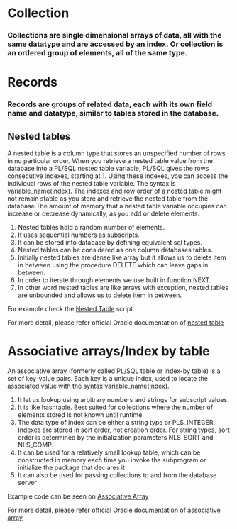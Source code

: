 # Collection

### Collections are single dimensional arrays of data, all with the same datatype and are accessed by an index. Or collection is an ordered group of elements, all of the same type.

# Records
### Records are groups of related data, each with its own field name and datatype, similar to tables stored in the database.


## Nested tables
A nested table is a column type that stores an unspecified number of rows in no particular order. When you retrieve a nested table value from the database into a PL/SQL nested table variable, PL/SQL gives the rows consecutive indexes, starting at 1. Using these indexes, you can access the individual rows of the nested table variable. The syntax is variable_name(index). The indexes and row order of a nested table might not remain stable as you store and retrieve the nested table from the database.The amount of memory that a nested table variable occupies can increase or decrease dynamically, as you add or delete elements.  

1. Nested tables hold a random number of elements.   
2. It uses sequential numbers as subscripts.  
3. It can be stored into database by defining equivalent sql types.  
4. Nested tables can be considered as one column databases tables.  
5. Initially nested tables are dense like array but it allows us to delete item in between using the procedure DELETE which can leave gaps in between.  
6. In order to iterate through elements we use built in function NEXT.  
7. In other word nested tables are like arrays with exception, nested tables are unbounded and allows us to delete item in between. 

For example check the [Nested Table](https://github.com/rajnathsah/Oracle-Scripts-and-Notes/blob/master/Collection/nestedtable_example.sql) script.  

For more detail, please refer official Oracle documentation of [nested table](https://docs.oracle.com/cd/E11882_01/appdev.112/e25519/composites.htm#LNPLS99981)  


# Associative arrays/Index by table
An associative array (formerly called PL/SQL table or index-by table) is a set of key-value pairs. Each key is a unique index, used to locate the associated value with the syntax variable_name(index).

1. It let us lookup using arbitrary numbers and strings for subscript values. 
2. It is like hashtable. Best suited for collections where the number of elements stored is not known until runtime.
3. The data type of index can be either a string type or PLS_INTEGER. Indexes are stored in sort order, not creation order. For string types, sort order is determined by the initialization parameters NLS_SORT and NLS_COMP.
4. It can be used for a relatively small lookup table, which can be constructed in memory each time you invoke the subprogram or initialize the package that declares it
5. It can also be used for passing collections to and from the database server

Example code can be seen on [Associative Array](https://github.com/rajnathsah/Oracle-Scripts-and-Notes/blob/master/Collection/associative_array.sql)  

For more detail, please refer official Oracle documentation of [associative array](https://docs.oracle.com/cd/E11882_01/appdev.112/e25519/composites.htm#LNPLS99969)
